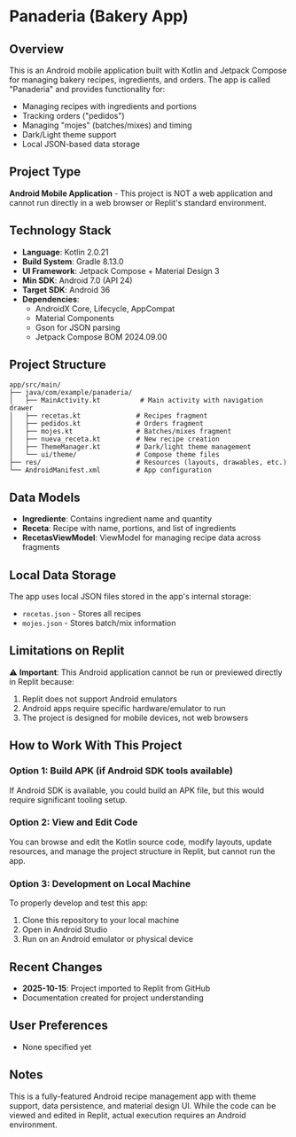 # Panaderia (Bakery App)

## Overview
This is an Android mobile application built with Kotlin and Jetpack Compose for managing bakery recipes, ingredients, and orders. The app is called "Panaderia" and provides functionality for:
- Managing recipes with ingredients and portions
- Tracking orders ("pedidos")
- Managing "mojes" (batches/mixes) and timing
- Dark/Light theme support
- Local JSON-based data storage

## Project Type
**Android Mobile Application** - This project is NOT a web application and cannot run directly in a web browser or Replit's standard environment.

## Technology Stack
- **Language**: Kotlin 2.0.21
- **Build System**: Gradle 8.13.0
- **UI Framework**: Jetpack Compose + Material Design 3
- **Min SDK**: Android 7.0 (API 24)
- **Target SDK**: Android 36
- **Dependencies**:
  - AndroidX Core, Lifecycle, AppCompat
  - Material Components
  - Gson for JSON parsing
  - Jetpack Compose BOM 2024.09.00

## Project Structure
```
app/src/main/
├── java/com/example/panaderia/
│   ├── MainActivity.kt          # Main activity with navigation drawer
│   ├── recetas.kt              # Recipes fragment
│   ├── pedidos.kt              # Orders fragment
│   ├── mojes.kt                # Batches/mixes fragment
│   ├── nueva_receta.kt         # New recipe creation
│   ├── ThemeManager.kt         # Dark/light theme management
│   └── ui/theme/               # Compose theme files
├── res/                        # Resources (layouts, drawables, etc.)
└── AndroidManifest.xml         # App configuration
```

## Data Models
- **Ingrediente**: Contains ingredient name and quantity
- **Receta**: Recipe with name, portions, and list of ingredients
- **RecetasViewModel**: ViewModel for managing recipe data across fragments

## Local Data Storage
The app uses local JSON files stored in the app's internal storage:
- `recetas.json` - Stores all recipes
- `mojes.json` - Stores batch/mix information

## Limitations on Replit
⚠️ **Important**: This Android application cannot be run or previewed directly in Replit because:
1. Replit does not support Android emulators
2. Android apps require specific hardware/emulator to run
3. The project is designed for mobile devices, not web browsers

## How to Work With This Project

### Option 1: Build APK (if Android SDK tools available)
If Android SDK is available, you could build an APK file, but this would require significant tooling setup.

### Option 2: View and Edit Code
You can browse and edit the Kotlin source code, modify layouts, update resources, and manage the project structure in Replit, but cannot run the app.

### Option 3: Development on Local Machine
To properly develop and test this app:
1. Clone this repository to your local machine
2. Open in Android Studio
3. Run on an Android emulator or physical device

## Recent Changes
- **2025-10-15**: Project imported to Replit from GitHub
- Documentation created for project understanding

## User Preferences
- None specified yet

## Notes
This is a fully-featured Android recipe management app with theme support, data persistence, and material design UI. While the code can be viewed and edited in Replit, actual execution requires an Android environment.
